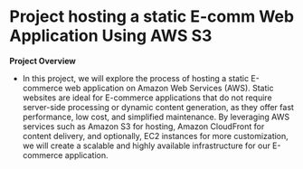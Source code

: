 # Project hosting a static E-comm Web Application Using AWS S3

**Project Overview**
- In this project, we will explore the process of hosting a static E-commerce web application on Amazon Web Services (AWS). Static websites are ideal for E-commerce applications that do not require server-side processing or dynamic content generation, as they offer fast performance, low cost, and simplified maintenance. By leveraging AWS services such as Amazon S3 for hosting, Amazon CloudFront for content delivery, and optionally, EC2 instances for more customization, we will create a scalable and highly available infrastructure for our E-commerce application.



